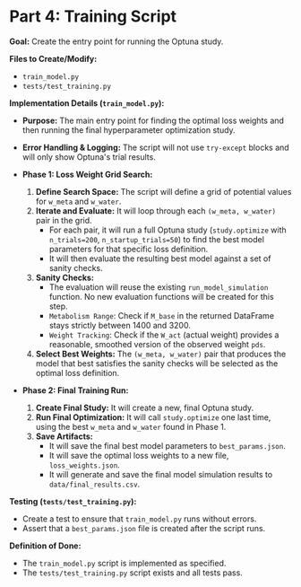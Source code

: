 # Part 4: Training Script

**Goal:** Create the entry point for running the Optuna study.

**Files to Create/Modify:**
*   `train_model.py`
*   `tests/test_training.py`

**Implementation Details (`train_model.py`):**
*   **Purpose:** The main entry point for finding the optimal loss weights and then running the final hyperparameter optimization study.
*   **Error Handling & Logging:** The script will not use `try-except` blocks and will only show Optuna's trial results.

*   **Phase 1: Loss Weight Grid Search:**
    1.  **Define Search Space:** The script will define a grid of potential values for `w_meta` and `w_water`.
    2.  **Iterate and Evaluate:** It will loop through each `(w_meta, w_water)` pair in the grid.
        *   For each pair, it will run a full Optuna study (`study.optimize` with `n_trials=200`, `n_startup_trials=50`) to find the best model parameters for that specific loss definition.
        *   It will then evaluate the resulting best model against a set of sanity checks.
    3.  **Sanity Checks:**
        *   The evaluation will reuse the existing `run_model_simulation` function. No new evaluation functions will be created for this step.
        *   `Metabolism Range`: Check if `M_base` in the returned DataFrame stays strictly between 1400 and 3200.
        *   `Weight Tracking`: Check if the `W_act` (actual weight) provides a reasonable, smoothed version of the observed weight `pds`.
    4.  **Select Best Weights:** The `(w_meta, w_water)` pair that produces the model that best satisfies the sanity checks will be selected as the optimal loss definition.

*   **Phase 2: Final Training Run:**
    1.  **Create Final Study:** It will create a new, final Optuna study.
    2.  **Run Final Optimization:** It will call `study.optimize` one last time, using the best `w_meta` and `w_water` found in Phase 1.
    3.  **Save Artifacts:**
        *   It will save the final best model parameters to `best_params.json`.
        *   It will save the optimal loss weights to a new file, `loss_weights.json`.
        *   It will generate and save the final model simulation results to `data/final_results.csv`.

**Testing (`tests/test_training.py`):**
*   Create a test to ensure that `train_model.py` runs without errors.
*   Assert that a `best_params.json` file is created after the script runs.

**Definition of Done:**
*   The `train_model.py` script is implemented as specified.
*   The `tests/test_training.py` script exists and all tests pass.